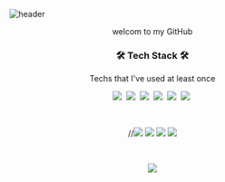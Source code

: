 ![header](https://capsule-render.vercel.app/api?type=soft&color=auto&height=150&section=header&text=SeGunPARK&fontSize=70&animation=twinkling)

<p align="center">welcom to my GitHub</p>

<h3 align="center">🛠 Tech Stack 🛠</h3>

<p align="center"> Techs that I've used at least once </p>

<p align="center"> 
  <img src="https://img.shields.io/badge/Java-007396?style=flat-square&logo=Java&logoColor=white"/></a>&nbsp 
   <img src="https://img.shields.io/badge/Mysql-E6B91E?style=flat-square&logo=MySql&logoColor=white"/></a>&nbsp 
  <img src="https://img.shields.io/badge/C++-00599C?style=flat-square&logo=C%2B%2B&logoColor=white"/></a>&nbsp 
  <img src="https://img.shields.io/badge/C-A8B9CC?style=flat-square&logo=C&logoColor=white"/></a>&nbsp 
  <img src="https://img.shields.io/badge/Python-3766AB?style=flat-square&logo=Python&logoColor=white"/></a>&nbsp 
  <img src="https://img.shields.io/badge/css-1572B6?style=flat-square&logo=css3&logoColor=white"/></a>&nbsp 
</p>

<br>

</div>


<div align="center">
<p>
  //<a href="https://velog.io/@ShinYoungJun" target="_blank"><img src="https://img.shields.io/badge/BLOG-282828?style=flat-square&logo=Notion&logoColor=white"/></a>
  <a href="https://blog.naver.com/skql3690" target="_blank"><img src="https://img.shields.io/badge/BLOG-282828?style=flat-square&logo=Notion&logoColor=white"/></a>
  <a href="https://www.instagram.com/shindudwns/" target="_blank"><img src="https://img.shields.io/badge/ShinYoungJun-CB3F7C?style=flat-square&logo=Instagram&logoColor=white"/></a>
  <a href="mailto:shindudwns@naver.com" target="_blank"><img src="https://img.shields.io/badge/shindudwns@naver.com-EA4335?style=flat-square&logo=Gmail&logoColor=white"/></a>
</p>
<br>



</div>

<p align="center">
  <a href="https://hits.seeyoufarm.com"><img src="https://hits.seeyoufarm.com/api/count/incr/badge.svg?url=https%3A%2F%2Fgithub.com%2Fshindudwns&count_bg=%23ED6DA3&title_bg=%2386757E&icon=github.svg&icon_color=black&title=hits&edge_flat=false"/></a>
</p>


